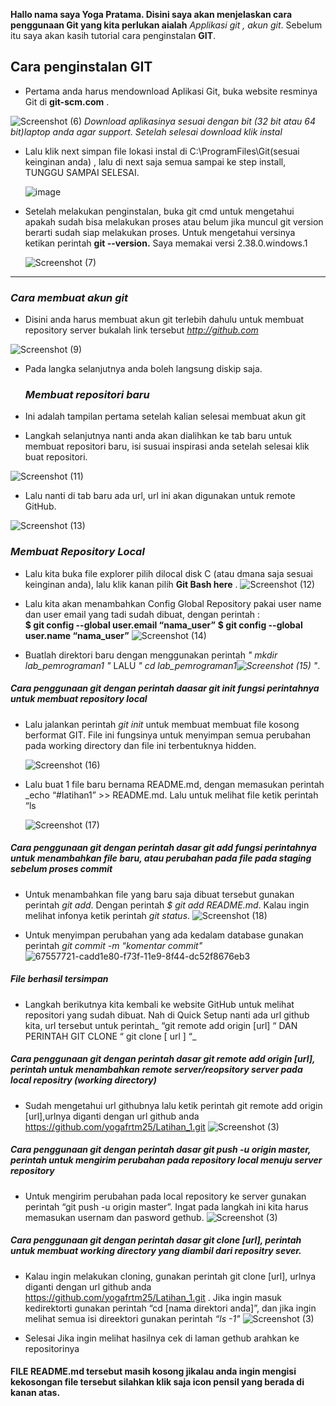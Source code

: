 **Hallo nama saya Yoga Pratama. Disini saya akan menjelaskan cara penggunaan Git yang kita perlukan aialah**  *Applikasi git , akun git*. Sebelum itu saya akan kasih tutorial cara penginstalan **GIT**.
## Cara penginstalan GIT

  - Pertama anda harus mendownload Aplikasi  Git, buka website resminya Git  di **git-scm.com** .
  
  ![Screenshot (6)](https://user-images.githubusercontent.com/115678171/196095595-564d6bc7-aa0e-421f-9927-a8e8eb811b0c.png) *Download aplikasinya sesuai dengan bit (32 bit atau 64 bit)laptop anda agar support. Setelah selesai download klik instal*
- Lalu klik next simpan file lokasi instal di C:\ProgramFiles\Git(sesuai keinginan anda) , lalu di next saja semua sampai ke step install, TUNGGU SAMPAI SELESAI.

  ![image](https://user-images.githubusercontent.com/56957725/67549597-d8d67380-f72e-11e9-9387-456db6ca1fb8.png)

- Setelah melakukan penginstalan, buka git cmd  untuk mengetahui apakah sudah bisa melakukan proses atau belum jika muncul git version berarti sudah siap melakukan proses. Untuk mengetahui versinya ketikan perintah **git --version.**  Saya memakai versi 2.38.0.windows.1

  ![Screenshot (7)](https://user-images.githubusercontent.com/115678171/196095865-d51a47fc-5a93-43f4-b6e3-c6623d5a7a4d.png)

--------------------------------------------------------------------------------------------------------------------------------------------------------------------------------------------------------------------------------------------------------------
### _Cara membuat akun git_
- Disini anda harus membuat akun git terlebih dahulu  untuk membuat repository server bukalah link tersebut *http://github.com*

![Screenshot (9)](https://user-images.githubusercontent.com/115678171/196096049-f92342ef-8a20-43f7-abca-53eeb670fc44.png)

- Pada langka selanjutnya anda boleh langsung diskip saja.
   
  ### _Membuat repositori baru_

- Ini adalah tampilan pertama setelah kalian selesai membuat akun git



- Langkah selanjutnya nanti anda akan dialihkan ke tab baru untuk membuat repositori baru, isi susuai inspirasi anda setelah selesai klik buat repositori. 

 ![Screenshot (11)](https://user-images.githubusercontent.com/115678171/196099791-d2488348-e970-4a2e-aa65-fe479f299c00.png)

-  Lalu nanti di tab baru ada url, url ini akan digunakan untuk remote GitHub.

 ![Screenshot (13)](https://user-images.githubusercontent.com/115678171/196099567-96395dc4-629c-478d-ad99-f20ad1cde4ef.png)

### _Membuat Repository Local_

- Lalu kita buka file explorer pilih dilocal disk C (atau dmana saja sesuai keinginan anda), lalu klik kanan pilih **Git Bash here** .
![Screenshot (12)](https://user-images.githubusercontent.com/115678171/196100034-dc4a102b-626f-4571-b8e8-a6a12ea1de6c.png)


- Lalu kita akan menambahkan Config Global Repository  pakai user name dan user email yang tadi sudah dibuat, dengan perintah : 	
      **$ git config --global user.email “nama_user”**
      **$ git config --global user.name “nama_user”**
 ![Screenshot (14)](https://user-images.githubusercontent.com/115678171/196101224-2308182a-a7ce-413a-adc0-83148f8bf19b.png)


- Buatlah direktori baru dengan menggunakan perintah *" mkdir lab_pemrograman1 "*  LALU *" cd lab_pemrograman1![Screenshot (15)](https://user-images.githubusercontent.com/115678171/196101511-d554c813-b80c-4457-8b6b-6d6bd7f3a1cf.png)
 "*.

 ##### _Cara penggunaan git dengan perintah daasar git init fungsi  perintahnya  untuk membuat repository local_ 

- Lalu jalankan perintah *git init* untuk membuat membuat file kosong berformat GIT. File ini fungsinya untuk menyimpan semua perubahan pada working directory dan file ini terbentuknya hidden.
 
   ![Screenshot (16)](https://user-images.githubusercontent.com/115678171/196101754-f4f4a9b9-1d59-42d4-980a-452a7ab1c6e8.png)


-  Lalu buat 1 file baru bernama README.md, dengan memasukan perintah _echo “#latihan1” >> README.md. Lalu untuk melihat file ketik perintah “ls 

   ![Screenshot (17)](https://user-images.githubusercontent.com/115678171/196102685-cec2e8cf-0eb4-4bcc-a604-1968efff1608.png)


 ##### _Cara penggunaan git dengan perintah dasar git add  fungsi perintahnya untuk menambahkan file baru, atau perubahan pada file pada staging sebelum proses commit_
- Untuk menambahkan file yang baru saja dibuat tersebut gunakan perintah *git add*. Dengan perintah _$ git add README.md_. Kalau ingin melihat infonya ketik perintah _git status_.
  ![Screenshot (18)](https://user-images.githubusercontent.com/115678171/196102839-492b2b51-f2c2-4b5c-8932-ec8ee41bb0bd.png)


- Untuk menyimpan perubahan yang ada kedalam database gunakan perintah _git commit -m “komentar commit"_
  ![67557721-cadd1e80-f73f-11e9-8f44-dc52f8676eb3](https://user-images.githubusercontent.com/115677959/195979372-25d6dfbd-f125-4b89-9d0a-d4d48f5efc75.png)

##### **File berhasil tersimpan**

-  Langkah berikutnya kita kembali ke website GitHub untuk melihat repositori yang sudah dibuat.
Nah di Quick Setup nanti ada url github kita, url tersebut untuk perintah_ “git remote add origin [url] “ DAN PERINTAH GIT CLONE “ git clone [ url ] “_

 ##### _Cara penggunaan git dengan perintah dasar  git remote add origin [url], perintah untuk menambahkan remote server/reopsitory server pada local repositry (working directory)_

- Sudah mengetahui url githubnya lalu ketik perintah git remote add origin [url],urlnya diganti dengan url github anda https://github.com/yogafrtm25/Latihan_1.git
   ![Screenshot (3)](https://user-images.githubusercontent.com/115678171/196103489-d9a8b659-aacf-4c7b-ab6a-7441d883576c.png)


 ##### _Cara penggunaan git dengan perintah dasar git push -u origin master, perintah untuk mengirim perubahan pada repository local menuju server repository_

- Untuk  mengirim perubahan pada local repository ke server gunakan perintah “git push -u origin master”. Ingat pada langkah ini kita harus memasukan usernam dan pasword gethub.
   ![Screenshot (3)](https://user-images.githubusercontent.com/115678171/196103551-4b9cc31f-55ee-4449-a977-ac7db030c17f.png)


 ##### _Cara penggunaan git dengan perintah dasar  git clone [url], perintah untuk membuat working directory yang diambil dari repositry sever._

- Kalau ingin melakukan cloning, gunakan perintah git clone [url], urlnya diganti dengan url github anda https://github.com/yogafrtm25/Latihan_1.git . Jika ingin masuk kedirektorti gunakan perintah “cd [nama direktori anda]”, dan jika ingin melihat semua isi direektori gunakan perintah _“ls -1"_
  ![Screenshot (3)](https://user-images.githubusercontent.com/115678171/196103594-212dc1dc-35fe-4620-b459-8e8b8cb987d8.png)


-  Selesai Jika ingin melihat hasilnya cek di  laman gethub arahkan ke repositorinya
  
#### **FILE README.md tersebut masih kosong jikalau anda ingin mengisi kekosongan file tersebut silahkan klik saja icon pensil yang berada di kanan atas**.
